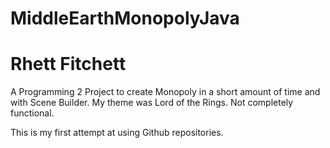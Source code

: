 # MiddleEarthMonopolyJava
# Rhett Fitchett
A Programming 2 Project to create Monopoly in a short amount of time and with Scene Builder. My theme was Lord of the Rings. Not completely functional.

This is my first attempt at using Github repositories.
